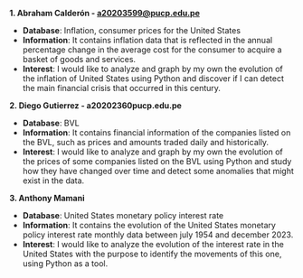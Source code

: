 **1. Abraham Calderón - a20203599@pucp.edu.pe**
- **Database**: Inflation, consumer prices for the United States
- **Information**:
It contains inflation data that is reflected in the annual percentage change in the average cost for the consumer to acquire a basket of goods and services.
- **Interest**:
I would like to analyze and graph by my own the evolution of the inflation of United States using Python and discover if I can detect the main financial crisis that occurred in this century.

**2. Diego Gutierrez - a20202360pucp.edu.pe**
- **Database**: BVL
- **Information**:
It contains financial information of the companies listed on the BVL, such as prices and amounts traded daily and historically.  
- **Interest**:
I would like to analyze and graph by my own the evolution of the prices of some companies listed on the BVL using Python and study how they have changed over time and detect some anomalies that might exist in the data.

**3. Anthony Mamani**
- **Database**: United States monetary policy interest rate
- **Information**:
It contains the evolution of the United States monetary policy interest rate monthly data between july 1954 and december 2023.
- **Interest**:
I would like to analyze the evolution of the interest rate in the United States with the purpose to identify the movements of this one, using Python as a tool.
